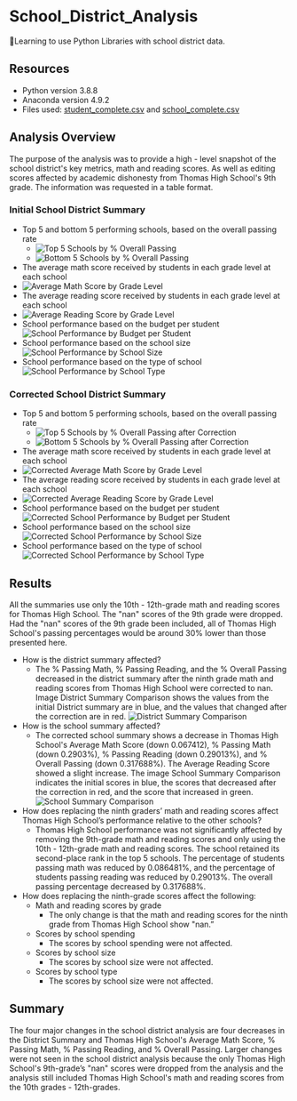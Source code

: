 # School_District_Analysis
🏫Learning to use Python Libraries with school district data.
## Resources
* Python version 3.8.8
* Anaconda version 4.9.2
* Files used: [student_complete.csv](https://github.com/RuthLD/School_District_Analysis/blob/main/Resources/students_complete.csv) and [school_complete.csv](https://github.com/RuthLD/School_District_Analysis/blob/main/Resources/schools_complete.csv)
## Analysis Overview
The purpose of the analysis was to provide a high - level snapshot of the school district's key metrics, math and reading scores. As well as editing scores affected by academic dishonesty from Thomas High School's 9th grade. The information was requested in a table format.
### Initial School District Summary
* Top 5 and bottom 5 performing schools, based on the overall passing rate
  * ![Top 5 Schools by % Overall Passing](https://github.com/RuthLD/School_District_Analysis/blob/main/Resources/Top_5_S_D_A.png)
  * ![Bottom 5 Schools by % Overall Passing](https://github.com/RuthLD/School_District_Analysis/blob/main/Resources/Bottom_5_S_D_A.png)
* The average math score received by students in each grade level at each school
 * ![Average Math Score by Grade Level](https://github.com/RuthLD/School_District_Analysis/blob/main/Resources/Avg_Math_by_grade.png)
* The average reading score received by students in each grade level at each school
 * ![Average Reading Score by Grade Level](https://github.com/RuthLD/School_District_Analysis/blob/main/Resources/Avg_Read_by_grade.png)
* School performance based on the budget per student
![School Performance by Budget per Student](https://github.com/RuthLD/School_District_Analysis/blob/main/Resources/Perform_by_budget_per_student.png)
* School performance based on the school size
![School Performance by School Size](https://github.com/RuthLD/School_District_Analysis/blob/main/Resources/Perform_by_school_size.png)
* School performance based on the type of school
![School Performance by School Type](https://github.com/RuthLD/School_District_Analysis/blob/main/Resources/Perform_by_school_type.png)

### Corrected School District Summary  
* Top 5 and bottom 5 performing schools, based on the overall passing rate
  * ![Top 5 Schools by % Overall Passing after Correction](https://github.com/RuthLD/School_District_Analysis/blob/main/Resources/Top_5_Corrected.png)
  * ![Bottom 5 Schools by % Overall Passing after Correction](https://github.com/RuthLD/School_District_Analysis/blob/main/Resources/Botton_5_Corrected.png)
* The average math score received by students in each grade level at each school
 * ![Corrected Average Math Score by Grade Level](https://github.com/RuthLD/School_District_Analysis/blob/main/Resources/Corrected_Avg_Math_by_grade.png)
* The average reading score received by students in each grade level at each school
 * ![Corrected Average Reading Score by Grade Level](https://github.com/RuthLD/School_District_Analysis/blob/main/Resources/Corrected_Avg_Reading_by_grade.png)
* School performance based on the budget per student
![Corrected School Performance by Budget per Student](https://github.com/RuthLD/School_District_Analysis/blob/main/Resources/Corrected_Perform_by_budget_per_student.png)
* School performance based on the school size 
![Corrected School Performance by School Size](https://github.com/RuthLD/School_District_Analysis/blob/main/Resources/Corrected_School_Perfromance_by_School_Size.png)
* School performance based on the type of school
![Corrected School Performance by School Type](https://github.com/RuthLD/School_District_Analysis/blob/main/Resources/Corrected_Perform_by_school_type.png)

## Results
All the summaries use only the 10th - 12th-grade math and reading scores for Thomas High School. The "nan" scores of the 9th grade were dropped. Had the "nan" scores of the 9th grade been included, all of Thomas High School's passing percentages would be around 30% lower than those presented here.
 
* How is the district summary affected?
  * The % Passing Math, % Passing Reading, and the % Overall Passing decreased in the district summary after the ninth grade math and reading scores from Thomas High School were corrected to nan. Image District Summary Comparison shows the values from the initial District summary are in blue, and the values that changed after the correction are in red. ![District Summary Comparison](https://github.com/RuthLD/School_District_Analysis/blob/main/Resources/Change_District_Summary.png)
* How is the school summary affected?
  * The corrected school summary shows a decrease in Thomas High School's Average Math Score (down 0.067412), % Passing Math (down 0.2903%), % Passing Reading (down 0.29013%), and % Overall Passing (down 0.317688%). The Average Reading Score showed a slight increase. The image School Summary Comparison indicates the initial scores in blue, the scores that decreased after the correction in red, and the score that increased in green. ![School Summary Comparison](https://github.com/RuthLD/School_District_Analysis/blob/main/Resources/School_summary_compare.png)
* How does replacing the ninth graders’ math and reading scores affect Thomas High School’s performance relative to the other schools?
  * Thomas High School performance was not significantly affected by removing the 9th-grade math and reading scores and only using the 10th - 12th-grade math and reading scores. The school retained its second-place rank in the top 5 schools. The percentage of students passing math was reduced by 0.086481%, and the percentage of students passing reading was reduced by 0.29013%. The overall passing percentage decreased by 0.317688%.
* How does replacing the ninth-grade scores affect the following:
  * Math and reading scores by grade
    * The only change is that the math and reading scores for the ninth grade from Thomas High School show "nan.”
  * Scores by school spending
    * The scores by school spending were not affected.
  * Scores by school size
    * The scores by school size were not affected.
  * Scores by school type
    * The scores by school size were not affected.

## Summary
The four major changes in the school district analysis are four decreases in the District Summary and Thomas High School's Average Math Score, % Passing Math, % Passing Reading, and % Overall Passing. Larger changes were not seen in the school district analysis because the only Thomas High School's 9th-grade’s "nan" scores were dropped from the analysis and the analysis still included Thomas High School's math and reading scores from the 10th grades - 12th-grades.
